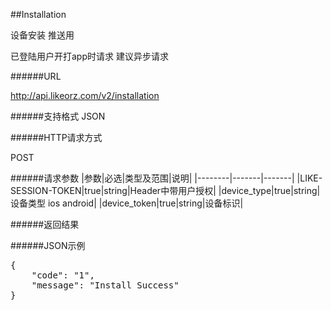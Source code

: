 ##Installation设备安装 推送用

已登陆用户开打app时请求 建议异步请求######URLhttp://api.likeorz.com/v2/installation######支持格式JSON######HTTP请求方式POST######请求参数|参数|必选|类型及范围|说明|
|--------|-------|-------|
|LIKE-SESSION-TOKEN|true|string|Header中带用户授权|
|device_type|true|string|设备类型 ios android|
|device_token|true|string|设备标识|
######返回结果######JSON示例<pre>{
    "code": "1", 
    "message": "Install Success"
}
</pre>